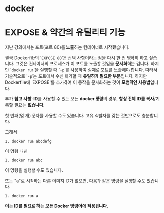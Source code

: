# docker

# **EXPOSE & 약간의 유틸리티 기능**

지난 강의에서는 포트(포트 80)를 **노출**하는 컨테이너로 시작했습니다.

결국 Dockerfile의 '`EXPOSE 80`'은 선택 사항이라는 점을 다시 한 번 명확히 하고 싶습니다. 그것은 컨테이너의 프로세스가 이 포트를 노출할 것임을 **문서화**하는 겁니다. 하지만 '`docker run`'을 실행할 때 '`-p`'를 사용하여 실제로 포트를 노출해야 합니다. 따라서 기술적으로 '`-p`'는 포트에서 수신 대기할 때 **유일하게 필요한 부분**입니다. 하지만 Dockerfile에 'EXPOSE'를 추가하여 이 동작을 문서화하는 것이 **모범적인 사용법**입니다.

추가 **참고 사항**: **ID**를 사용할 수 있는 모든 **docker 명령**의 경우, **항상 전체 ID를 복사**/기록할 필요는 **없습니다**.

첫 번째(몇 개) 문자를 사용할 수도 있습니다. 고유 식별자를 갖는 것만으로도 충분합니다.

그래서

`1. docker run abcdefg`

이 명령 대신

`1. docker run abc`

이 명령을 실행할 수도 있습니다.

또는 "a"로 시작하는 다른 이미지 ID가 없으면, 다음과 같은 명령을 실행할 수도 있습니다.

`1. docker run a`

**이는 ID를 필요로 하는 모든 Docker 명령어에 적용됩니다.**